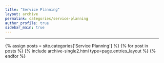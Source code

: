 ```yaml
---
title: "Service Planning"
layout: archive
permalink: categories/service-planning
author_profile: true
sidebar_main: true
---
```


<!-- 공백이 포함되어 있는 카테고리 이름의 경우 site.categories['a b c'] 이런식으로! -->

***

{% assign posts = site.categories['Service Planning'] %}
{% for post in posts %} {% include archive-single2.html type=page.entries_layout %} {% endfor %}